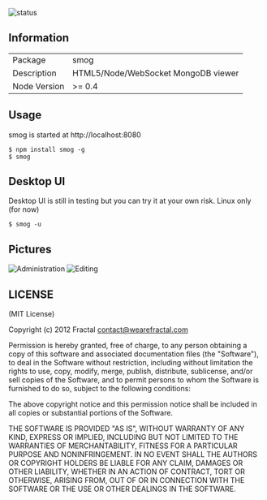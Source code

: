 ![status](https://secure.travis-ci.org/wearefractal/smog.png?branch=master)

## Information

<table>
<tr> 
<td>Package</td><td>smog</td>
</tr>
<tr>
<td>Description</td>
<td>HTML5/Node/WebSocket MongoDB viewer</td>
</tr>
<tr>
<td>Node Version</td>
<td>>= 0.4</td>
</tr>
</table>

## Usage

smog is started at http://localhost:8080

```
$ npm install smog -g
$ smog
```

## Desktop UI

Desktop UI is still in testing but you can try it at your own risk. Linux only (for now)

```
$ smog -u
```

## Pictures

![Administration](http://i.minus.com/iD9QIHyUZGYEg.png)
![Editing](http://i.minus.com/i8JPNXYRWrxTk.png)

## LICENSE

(MIT License)

Copyright (c) 2012 Fractal <contact@wearefractal.com>

Permission is hereby granted, free of charge, to any person obtaining
a copy of this software and associated documentation files (the
"Software"), to deal in the Software without restriction, including
without limitation the rights to use, copy, modify, merge, publish,
distribute, sublicense, and/or sell copies of the Software, and to
permit persons to whom the Software is furnished to do so, subject to
the following conditions:

The above copyright notice and this permission notice shall be
included in all copies or substantial portions of the Software.

THE SOFTWARE IS PROVIDED "AS IS", WITHOUT WARRANTY OF ANY KIND,
EXPRESS OR IMPLIED, INCLUDING BUT NOT LIMITED TO THE WARRANTIES OF
MERCHANTABILITY, FITNESS FOR A PARTICULAR PURPOSE AND
NONINFRINGEMENT. IN NO EVENT SHALL THE AUTHORS OR COPYRIGHT HOLDERS BE
LIABLE FOR ANY CLAIM, DAMAGES OR OTHER LIABILITY, WHETHER IN AN ACTION
OF CONTRACT, TORT OR OTHERWISE, ARISING FROM, OUT OF OR IN CONNECTION
WITH THE SOFTWARE OR THE USE OR OTHER DEALINGS IN THE SOFTWARE.
